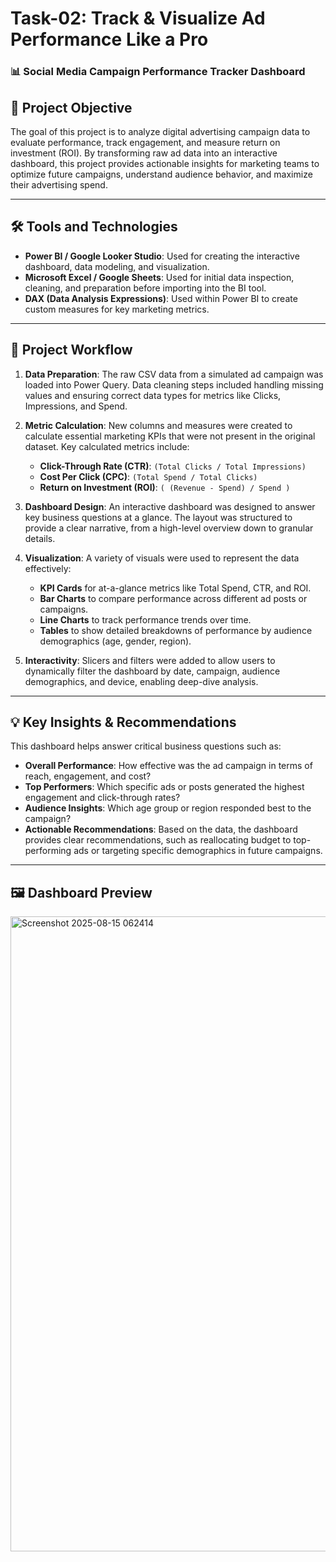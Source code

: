 

# Task-02: Track & Visualize Ad Performance Like a Pro
### 📊 Social Media Campaign Performance Tracker Dashboard

## 🎯 Project Objective

The goal of this project is to analyze digital advertising campaign data to evaluate performance, track engagement, and measure return on investment (ROI). By transforming raw ad data into an interactive dashboard, this project provides actionable insights for marketing teams to optimize future campaigns, understand audience behavior, and maximize their advertising spend.

---

## 🛠️ Tools and Technologies

* **Power BI / Google Looker Studio**: Used for creating the interactive dashboard, data modeling, and visualization.
* **Microsoft Excel / Google Sheets**: Used for initial data inspection, cleaning, and preparation before importing into the BI tool.
* **DAX (Data Analysis Expressions)**: Used within Power BI to create custom measures for key marketing metrics.

---

## 🔄 Project Workflow

1.  **Data Preparation**: The raw CSV data from a simulated ad campaign was loaded into Power Query. Data cleaning steps included handling missing values and ensuring correct data types for metrics like Clicks, Impressions, and Spend.

2.  **Metric Calculation**: New columns and measures were created to calculate essential marketing KPIs that were not present in the original dataset. Key calculated metrics include:
    * **Click-Through Rate (CTR)**: `(Total Clicks / Total Impressions)`
    * **Cost Per Click (CPC)**: `(Total Spend / Total Clicks)`
    * **Return on Investment (ROI)**: `( (Revenue - Spend) / Spend )`

3.  **Dashboard Design**: An interactive dashboard was designed to answer key business questions at a glance. The layout was structured to provide a clear narrative, from a high-level overview down to granular details.

4.  **Visualization**: A variety of visuals were used to represent the data effectively:
    * **KPI Cards** for at-a-glance metrics like Total Spend, CTR, and ROI.
    * **Bar Charts** to compare performance across different ad posts or campaigns.
    * **Line Charts** to track performance trends over time.
    * **Tables** to show detailed breakdowns of performance by audience demographics (age, gender, region).

5.  **Interactivity**: Slicers and filters were added to allow users to dynamically filter the dashboard by date, campaign, audience demographics, and device, enabling deep-dive analysis.

---

## 💡 Key Insights & Recommendations

This dashboard helps answer critical business questions such as:

* **Overall Performance**: How effective was the ad campaign in terms of reach, engagement, and cost?
* **Top Performers**: Which specific ads or posts generated the highest engagement and click-through rates?
* **Audience Insights**: Which age group or region responded best to the campaign?
* **Actionable Recommendations**: Based on the data, the dashboard provides clear recommendations, such as reallocating budget to top-performing ads or targeting specific demographics in future campaigns.

---

## 🖼️ Dashboard Preview

<img width="1801" height="1016" alt="Screenshot 2025-08-15 062414" src="https://github.com/user-attachments/assets/faed0bcf-f85e-4196-bf67-351b2d519aca" />


